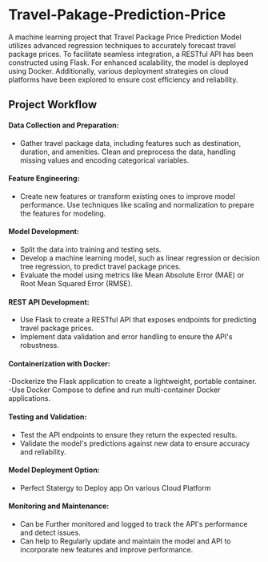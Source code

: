 # Travel-Pakage-Prediction-Price

A machine learning project that Travel Package Price Prediction Model utilizes advanced regression techniques to accurately forecast travel package prices. To facilitate seamless integration, a RESTful API has been constructed using Flask. For enhanced scalability, the model is deployed using Docker. Additionally, various deployment strategies on cloud platforms have been explored to ensure cost efficiency and reliability.


## Project Workflow
#### Data Collection and Preparation:
- Gather travel package data, including features such as destination, duration, and amenities.
Clean and preprocess the data, handling missing values and encoding categorical variables.

#### Feature Engineering:
- Create new features or transform existing ones to improve model performance.
Use techniques like scaling and normalization to prepare the features for modeling.

#### Model Development:
- Split the data into training and testing sets.
- Develop a machine learning model, such as linear regression or decision tree regression, to predict travel package prices.
- Evaluate the model using metrics like Mean Absolute Error (MAE) or Root Mean Squared Error (RMSE).

#### REST API Development:
- Use Flask to create a RESTful API that exposes endpoints for predicting travel package prices.
- Implement data validation and error handling to ensure the API's robustness.

#### Containerization with Docker:
-Dockerize the Flask application to create a lightweight, portable container.
-Use Docker Compose to define and run multi-container Docker applications.

#### Testing and Validation:
- Test the API endpoints to ensure they return the expected results.
- Validate the model's predictions against new data to ensure accuracy and reliability.

#### Model Deployment Option:
- Perfect Statergy to Deploy app On various Cloud Platform
  
#### Monitoring and Maintenance:
- Can be Further monitored and logged to track the API's performance and detect issues.
- Can help to Regularly update and maintain the model and API to incorporate new features and improve performance.
